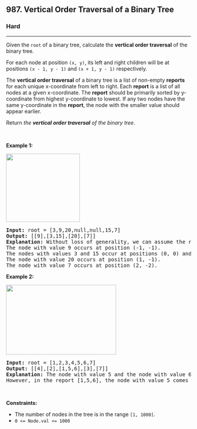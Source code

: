 <h2>987. Vertical Order Traversal of a Binary Tree</h2><h3>Hard</h3><hr><div><p>Given the <code>root</code> of a binary tree, calculate the <strong>vertical order traversal</strong> of the binary tree.</p>

<p>For each node at position <code>(x, y)</code>, its left and right children will be at positions <code>(x - 1, y - 1)</code> and <code>(x + 1, y - 1)</code> respectively.</p>

<p>The <strong>vertical order traversal</strong> of a binary tree is a list of non-empty <strong>reports</strong> for each unique x-coordinate from left to right. Each <strong>report</strong> is a list of all nodes at a given x-coordinate. The <strong>report</strong> should be primarily sorted by y-coordinate from highest y-coordinate to lowest. If any two nodes have the same y-coordinate in the <strong>report</strong>, the node with the smaller value should appear earlier.</p>

<p>Return <em>the <strong>vertical order traversal</strong> of the binary tree</em>.</p>

<p>&nbsp;</p>
<p><strong>Example 1:</strong></p>
<img alt="" src="https://assets.leetcode.com/uploads/2019/01/31/1236_example_1.PNG" style="width: 201px; height: 186px;">
<pre><strong>Input:</strong> root = [3,9,20,null,null,15,7]
<strong>Output:</strong> [[9],[3,15],[20],[7]]
<strong>Explanation:</strong> Without loss of generality, we can assume the root node is at position (0, 0):
The node with value 9 occurs at position (-1, -1).
The nodes with values 3 and 15 occur at positions (0, 0) and (0, -2).
The node with value 20 occurs at position (1, -1).
The node with value 7 occurs at position (2, -2).</pre>

<p><strong>Example 2:</strong></p>
<img alt="" src="https://assets.leetcode.com/uploads/2019/01/31/tree2.png" style="width: 300px; height: 190px;">
<pre><strong>Input:</strong> root = [1,2,3,4,5,6,7]
<strong>Output:</strong> [[4],[2],[1,5,6],[3],[7]]
<strong>Explanation:</strong> The node with value 5 and the node with value 6 have the same position according to the given scheme.
However, in the report [1,5,6], the node with value 5 comes first since 5 is smaller than 6.</pre>

<p>&nbsp;</p>
<p><strong>Constraints:</strong></p>

<ul>
	<li>The number of nodes in the tree is in the range <code>[1, 1000]</code>.</li>
	<li><code>0 &lt;= Node.val &lt;= 1000</code></li>
</ul>
</div>